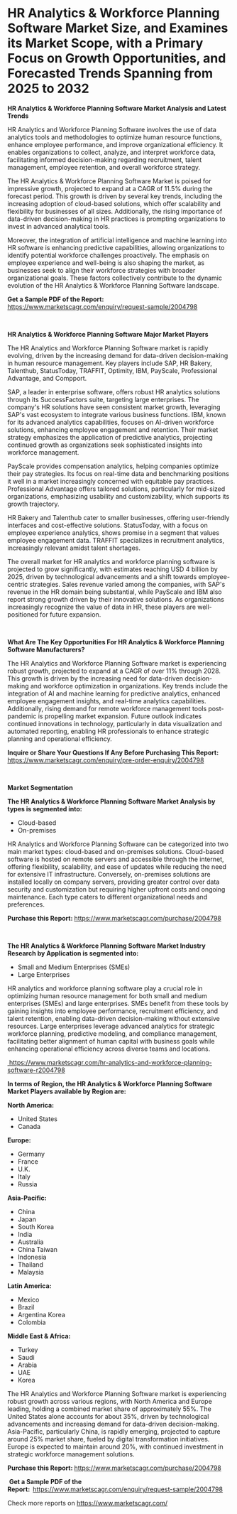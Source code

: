 <p><h1>HR Analytics & Workforce Planning Software Market Size, and Examines its Market Scope, with a Primary Focus on Growth Opportunities, and Forecasted Trends Spanning from 2025 to 2032</h1></p><p><strong>HR Analytics & Workforce Planning Software Market Analysis and Latest Trends</strong></p>
<p><p>HR Analytics and Workforce Planning Software involves the use of data analytics tools and methodologies to optimize human resource functions, enhance employee performance, and improve organizational efficiency. It enables organizations to collect, analyze, and interpret workforce data, facilitating informed decision-making regarding recruitment, talent management, employee retention, and overall workforce strategy.</p><p>The HR Analytics & Workforce Planning Software Market is poised for impressive growth, projected to expand at a CAGR of 11.5% during the forecast period. This growth is driven by several key trends, including the increasing adoption of cloud-based solutions, which offer scalability and flexibility for businesses of all sizes. Additionally, the rising importance of data-driven decision-making in HR practices is prompting organizations to invest in advanced analytical tools. </p><p>Moreover, the integration of artificial intelligence and machine learning into HR software is enhancing predictive capabilities, allowing organizations to identify potential workforce challenges proactively. The emphasis on employee experience and well-being is also shaping the market, as businesses seek to align their workforce strategies with broader organizational goals. These factors collectively contribute to the dynamic evolution of the HR Analytics & Workforce Planning Software landscape.</p></p>
<p><strong>Get a Sample PDF of the Report:&nbsp;</strong> <a href="https://www.marketscagr.com/enquiry/request-sample/2004798?utm_campaign=1998&utm_medium=2&utm_source=Github&utm_content=ia&utm_term=15012025&utm_id=hr-analytics-workforce-planning-software">https://www.marketscagr.com/enquiry/request-sample/2004798</a></p>
<p>&nbsp;</p>
<p><strong>HR Analytics & Workforce Planning Software Major Market Players</strong></p>
<p><p>The HR Analytics and Workforce Planning Software market is rapidly evolving, driven by the increasing demand for data-driven decision-making in human resource management. Key players include SAP, HR Bakery, Talenthub, StatusToday, TRAFFIT, Optimity, IBM, PayScale, Professional Advantage, and Compport.</p><p>SAP, a leader in enterprise software, offers robust HR analytics solutions through its SuccessFactors suite, targeting large enterprises. The company's HR solutions have seen consistent market growth, leveraging SAP's vast ecosystem to integrate various business functions. IBM, known for its advanced analytics capabilities, focuses on AI-driven workforce solutions, enhancing employee engagement and retention. Their market strategy emphasizes the application of predictive analytics, projecting continued growth as organizations seek sophisticated insights into workforce management.</p><p>PayScale provides compensation analytics, helping companies optimize their pay strategies. Its focus on real-time data and benchmarking positions it well in a market increasingly concerned with equitable pay practices. Professional Advantage offers tailored solutions, particularly for mid-sized organizations, emphasizing usability and customizability, which supports its growth trajectory.</p><p>HR Bakery and Talenthub cater to smaller businesses, offering user-friendly interfaces and cost-effective solutions. StatusToday, with a focus on employee experience analytics, shows promise in a segment that values employee engagement data. TRAFFIT specializes in recruitment analytics, increasingly relevant amidst talent shortages.</p><p>The overall market for HR analytics and workforce planning software is projected to grow significantly, with estimates reaching USD 4 billion by 2025, driven by technological advancements and a shift towards employee-centric strategies. Sales revenue varied among the companies, with SAP's revenue in the HR domain being substantial, while PayScale and IBM also report strong growth driven by their innovative solutions. As organizations increasingly recognize the value of data in HR, these players are well-positioned for future expansion.</p></p>
<p>&nbsp;</p>
<p><strong>What Are The Key Opportunities For HR Analytics & Workforce Planning Software Manufacturers?</strong></p>
<p><p>The HR Analytics and Workforce Planning Software market is experiencing robust growth, projected to expand at a CAGR of over 11% through 2028. This growth is driven by the increasing need for data-driven decision-making and workforce optimization in organizations. Key trends include the integration of AI and machine learning for predictive analytics, enhanced employee engagement insights, and real-time analytics capabilities. Additionally, rising demand for remote workforce management tools post-pandemic is propelling market expansion. Future outlook indicates continued innovations in technology, particularly in data visualization and automated reporting, enabling HR professionals to enhance strategic planning and operational efficiency.</p></p>
<p><strong>Inquire or Share Your Questions If Any Before Purchasing This Report:</strong> <a href="https://www.marketscagr.com/enquiry/pre-order-enquiry/2004798?utm_campaign=1998&utm_medium=2&utm_source=Github&utm_content=ia&utm_term=15012025&utm_id=hr-analytics-workforce-planning-software">https://www.marketscagr.com/enquiry/pre-order-enquiry/2004798</a></p>
<p>&nbsp;</p>
<p><strong>Market Segmentation</strong></p>
<p><strong>The HR Analytics & Workforce Planning Software Market Analysis by types is segmented into:</strong></p>
<p><ul><li>Cloud-based</li><li>On-premises</li></ul></p>
<p><p>HR Analytics and Workforce Planning Software can be categorized into two main market types: cloud-based and on-premises solutions. Cloud-based software is hosted on remote servers and accessible through the internet, offering flexibility, scalability, and ease of updates while reducing the need for extensive IT infrastructure. Conversely, on-premises solutions are installed locally on company servers, providing greater control over data security and customization but requiring higher upfront costs and ongoing maintenance. Each type caters to different organizational needs and preferences.</p></p>
<p><strong>Purchase this Report:&nbsp;</strong><a href="https://www.marketscagr.com/purchase/2004798?utm_campaign=1998&utm_medium=2&utm_source=Github&utm_content=ia&utm_term=15012025&utm_id=hr-analytics-workforce-planning-software">https://www.marketscagr.com/purchase/2004798</a></p>
<p>&nbsp;</p>
<p><strong>The HR Analytics & Workforce Planning Software Market Industry Research by Application is segmented into:</strong></p>
<p><ul><li>Small and Medium Enterprises (SMEs)</li><li>Large Enterprises</li></ul></p>
<p><p>HR analytics and workforce planning software play a crucial role in optimizing human resource management for both small and medium enterprises (SMEs) and large enterprises. SMEs benefit from these tools by gaining insights into employee performance, recruitment efficiency, and talent retention, enabling data-driven decision-making without extensive resources. Large enterprises leverage advanced analytics for strategic workforce planning, predictive modeling, and compliance management, facilitating better alignment of human capital with business goals while enhancing operational efficiency across diverse teams and locations.</p></p>
<p><a href="https://www.marketscagr.com/hr-analytics-and-workforce-planning-software-r2004798?utm_campaign=1998&utm_medium=2&utm_source=Github&utm_content=ia&utm_term=15012025&utm_id=hr-analytics-workforce-planning-software">&nbsp;https://www.marketscagr.com/hr-analytics-and-workforce-planning-software-r2004798</a></p>
<p><strong>In terms of Region, the HR Analytics & Workforce Planning Software Market Players available by Region are:</strong></p>
<p>
    <p> <strong> North America: </strong>
        <ul>
            <li>United States</li>
            <li>Canada</li>
        </ul>
        </p> 
    <p> <strong> Europe: </strong>
        <ul>
            <li>Germany</li>
            <li>France</li>
            <li>U.K.</li>
            <li>Italy</li>
            <li>Russia</li>
        </ul>
        </p> 
    <p> <strong> Asia-Pacific: </strong>
        <ul>
            <li>China</li>
            <li>Japan</li>
            <li>South Korea</li>
            <li>India</li>
            <li>Australia</li>
            <li>China Taiwan</li>
            <li>Indonesia</li>
            <li>Thailand</li>
            <li>Malaysia</li>
        </ul>
        </p> 
    <p> <strong> Latin America: </strong>
        <ul>
            <li>Mexico</li>
            <li>Brazil</li>
            <li>Argentina Korea</li>
            <li>Colombia</li>
        </ul>
        </p> 
    <p> <strong> Middle East & Africa: </strong>
        <ul>
            <li>Turkey</li>
            <li>Saudi</li>
            <li>Arabia</li>
            <li>UAE</li>
            <li>Korea</li>
        </ul>
    </p>
    </p>
<p><p>The HR Analytics and Workforce Planning Software market is experiencing robust growth across various regions, with North America and Europe leading, holding a combined market share of approximately 55%. The United States alone accounts for about 35%, driven by technological advancements and increasing demand for data-driven decision-making. Asia-Pacific, particularly China, is rapidly emerging, projected to capture around 25% market share, fueled by digital transformation initiatives. Europe is expected to maintain around 20%, with continued investment in strategic workforce management solutions.</p></p>
<p><strong>Purchase this Report: </strong><a href="https://www.marketscagr.com/purchase/2004798?utm_campaign=1998&utm_medium=2&utm_source=Github&utm_content=ia&utm_term=15012025&utm_id=hr-analytics-workforce-planning-software">https://www.marketscagr.com/purchase/2004798</a></p>
<p>&nbsp;<strong>Get a Sample PDF of the Report:&nbsp;&nbsp;</strong><a href="https://www.marketscagr.com/enquiry/request-sample/2004798?utm_campaign=1998&utm_medium=2&utm_source=Github&utm_content=ia&utm_term=15012025&utm_id=hr-analytics-workforce-planning-software">https://www.marketscagr.com/enquiry/request-sample/2004798</a></p>
<p><strong></strong></p>
<p>Check more reports on <a href="https://www.marketscagr.com/?utm_campaign=1998&utm_medium=2&utm_source=Github&utm_content=ia&utm_term=15012025&utm_id=hr-analytics-workforce-planning-software">https://www.marketscagr.com/</a></p>